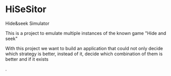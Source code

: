 HiSeSitor
=========

Hide&seek Simulator


This is a project to emulate multiple instances of the known game "Hide and seek"

With this project we want to build an application that could not only decide which strategy is better, instead of it, decide which combination of them is better and if it exists

.